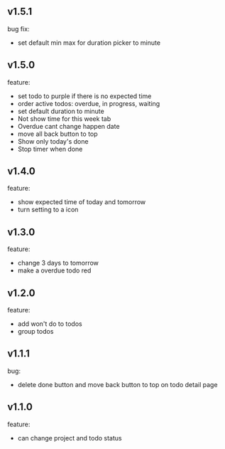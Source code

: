 ## v1.5.1

bug fix:

- set default min max for duration picker to minute

## v1.5.0

feature:

- set todo to purple if there is no expected time
- order active todos: overdue, in progress, waiting
- set default duration to minute
- Not show time for this week tab
- Overdue cant change happen date
- move all back button to top
- Show only today's done
- Stop timer when done

## v1.4.0

feature:

- show expected time of today and tomorrow
- turn setting to a icon

## v1.3.0

feature:

- change 3 days to tomorrow
- make a overdue todo red

## v1.2.0

feature:

- add won't do to todos
- group todos

## v1.1.1

bug:

- delete done button and move back button to top on todo detail page


## v1.1.0

feature:

- can change project and todo status